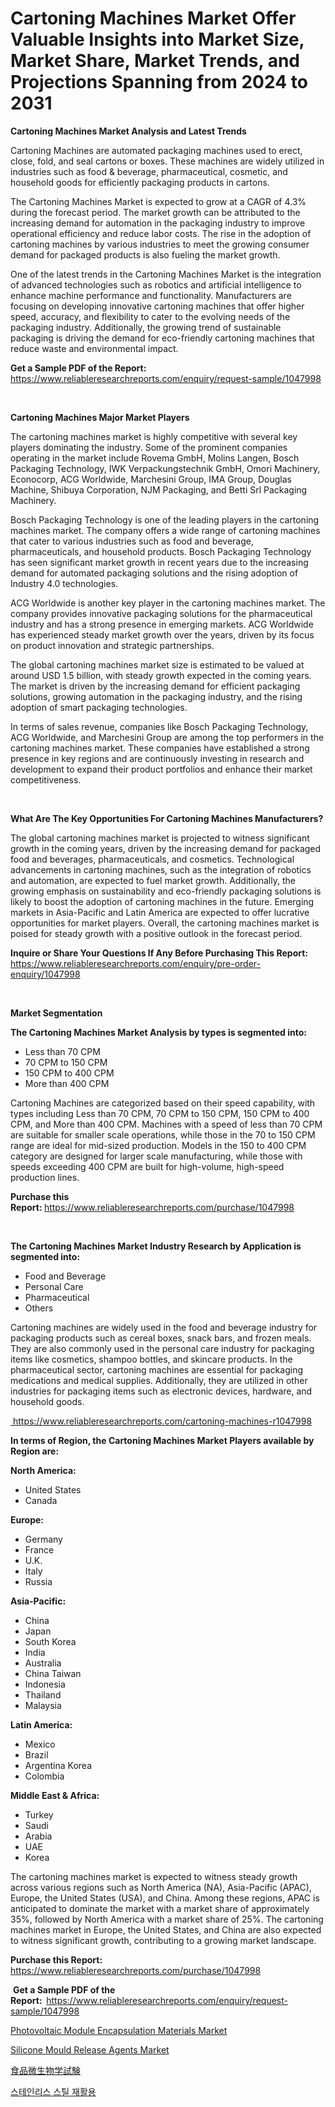 <p><h1>Cartoning Machines Market Offer Valuable Insights into Market Size, Market Share, Market Trends, and Projections Spanning from 2024 to 2031</h1></p><p><strong>Cartoning Machines Market Analysis and Latest Trends</strong></p>
<p><p>Cartoning Machines are automated packaging machines used to erect, close, fold, and seal cartons or boxes. These machines are widely utilized in industries such as food & beverage, pharmaceutical, cosmetic, and household goods for efficiently packaging products in cartons.</p><p>The Cartoning Machines Market is expected to grow at a CAGR of 4.3% during the forecast period. The market growth can be attributed to the increasing demand for automation in the packaging industry to improve operational efficiency and reduce labor costs. The rise in the adoption of cartoning machines by various industries to meet the growing consumer demand for packaged products is also fueling the market growth.</p><p>One of the latest trends in the Cartoning Machines Market is the integration of advanced technologies such as robotics and artificial intelligence to enhance machine performance and functionality. Manufacturers are focusing on developing innovative cartoning machines that offer higher speed, accuracy, and flexibility to cater to the evolving needs of the packaging industry. Additionally, the growing trend of sustainable packaging is driving the demand for eco-friendly cartoning machines that reduce waste and environmental impact.</p></p>
<p><strong>Get a Sample PDF of the Report:&nbsp;</strong> <a href="https://www.reliableresearchreports.com/enquiry/request-sample/1047998">https://www.reliableresearchreports.com/enquiry/request-sample/1047998</a></p>
<p>&nbsp;</p>
<p><strong>Cartoning Machines Major Market Players</strong></p>
<p><p>The cartoning machines market is highly competitive with several key players dominating the industry. Some of the prominent companies operating in the market include Rovema GmbH, Molins Langen, Bosch Packaging Technology, IWK Verpackungstechnik GmbH, Omori Machinery, Econocorp, ACG Worldwide, Marchesini Group, IMA Group, Douglas Machine, Shibuya Corporation, NJM Packaging, and Betti Srl Packaging Machinery.</p><p>Bosch Packaging Technology is one of the leading players in the cartoning machines market. The company offers a wide range of cartoning machines that cater to various industries such as food and beverage, pharmaceuticals, and household products. Bosch Packaging Technology has seen significant market growth in recent years due to the increasing demand for automated packaging solutions and the rising adoption of Industry 4.0 technologies.</p><p>ACG Worldwide is another key player in the cartoning machines market. The company provides innovative packaging solutions for the pharmaceutical industry and has a strong presence in emerging markets. ACG Worldwide has experienced steady market growth over the years, driven by its focus on product innovation and strategic partnerships.</p><p>The global cartoning machines market size is estimated to be valued at around USD 1.5 billion, with steady growth expected in the coming years. The market is driven by the increasing demand for efficient packaging solutions, growing automation in the packaging industry, and the rising adoption of smart packaging technologies.</p><p>In terms of sales revenue, companies like Bosch Packaging Technology, ACG Worldwide, and Marchesini Group are among the top performers in the cartoning machines market. These companies have established a strong presence in key regions and are continuously investing in research and development to expand their product portfolios and enhance their market competitiveness.</p></p>
<p>&nbsp;</p>
<p><strong>What Are The Key Opportunities For Cartoning Machines Manufacturers?</strong></p>
<p><p>The global cartoning machines market is projected to witness significant growth in the coming years, driven by the increasing demand for packaged food and beverages, pharmaceuticals, and cosmetics. Technological advancements in cartoning machines, such as the integration of robotics and automation, are expected to fuel market growth. Additionally, the growing emphasis on sustainability and eco-friendly packaging solutions is likely to boost the adoption of cartoning machines in the future. Emerging markets in Asia-Pacific and Latin America are expected to offer lucrative opportunities for market players. Overall, the cartoning machines market is poised for steady growth with a positive outlook in the forecast period.</p></p>
<p><strong>Inquire or Share Your Questions If Any Before Purchasing This Report:</strong> <a href="https://www.reliableresearchreports.com/enquiry/pre-order-enquiry/1047998">https://www.reliableresearchreports.com/enquiry/pre-order-enquiry/1047998</a></p>
<p>&nbsp;</p>
<p><strong>Market Segmentation</strong></p>
<p><strong>The Cartoning Machines Market Analysis by types is segmented into:</strong></p>
<p><ul><li>Less than 70 CPM</li><li>70 CPM to 150 CPM</li><li>150 CPM to 400 CPM</li><li>More than 400 CPM</li></ul></p>
<p><p>Cartoning Machines are categorized based on their speed capability, with types including Less than 70 CPM, 70 CPM to 150 CPM, 150 CPM to 400 CPM, and More than 400 CPM. Machines with a speed of less than 70 CPM are suitable for smaller scale operations, while those in the 70 to 150 CPM range are ideal for mid-sized production. Models in the 150 to 400 CPM category are designed for larger scale manufacturing, while those with speeds exceeding 400 CPM are built for high-volume, high-speed production lines.</p></p>
<p><strong>Purchase this Report:&nbsp;</strong><a href="https://www.reliableresearchreports.com/purchase/1047998">https://www.reliableresearchreports.com/purchase/1047998</a></p>
<p>&nbsp;</p>
<p><strong>The Cartoning Machines Market Industry Research by Application is segmented into:</strong></p>
<p><ul><li>Food and Beverage</li><li>Personal Care</li><li>Pharmaceutical</li><li>Others</li></ul></p>
<p><p>Cartoning machines are widely used in the food and beverage industry for packaging products such as cereal boxes, snack bars, and frozen meals. They are also commonly used in the personal care industry for packaging items like cosmetics, shampoo bottles, and skincare products. In the pharmaceutical sector, cartoning machines are essential for packaging medications and medical supplies. Additionally, they are utilized in other industries for packaging items such as electronic devices, hardware, and household goods.</p></p>
<p><a href="https://www.reliableresearchreports.com/cartoning-machines-r1047998">&nbsp;https://www.reliableresearchreports.com/cartoning-machines-r1047998</a></p>
<p><strong>In terms of Region, the Cartoning Machines Market Players available by Region are:</strong></p>
<p>
    <p> <strong> North America: </strong>
        <ul>
            <li>United States</li>
            <li>Canada</li>
        </ul>
        </p> 
    <p> <strong> Europe: </strong>
        <ul>
            <li>Germany</li>
            <li>France</li>
            <li>U.K.</li>
            <li>Italy</li>
            <li>Russia</li>
        </ul>
        </p> 
    <p> <strong> Asia-Pacific: </strong>
        <ul>
            <li>China</li>
            <li>Japan</li>
            <li>South Korea</li>
            <li>India</li>
            <li>Australia</li>
            <li>China Taiwan</li>
            <li>Indonesia</li>
            <li>Thailand</li>
            <li>Malaysia</li>
        </ul>
        </p> 
    <p> <strong> Latin America: </strong>
        <ul>
            <li>Mexico</li>
            <li>Brazil</li>
            <li>Argentina Korea</li>
            <li>Colombia</li>
        </ul>
        </p> 
    <p> <strong> Middle East & Africa: </strong>
        <ul>
            <li>Turkey</li>
            <li>Saudi</li>
            <li>Arabia</li>
            <li>UAE</li>
            <li>Korea</li>
        </ul>
    </p>
    </p>
<p><p>The cartoning machines market is expected to witness steady growth across various regions such as North America (NA), Asia-Pacific (APAC), Europe, the United States (USA), and China. Among these regions, APAC is anticipated to dominate the market with a market share of approximately 35%, followed by North America with a market share of 25%. The cartoning machines market in Europe, the United States, and China are also expected to witness significant growth, contributing to a growing market landscape.</p></p>
<p><strong>Purchase this Report: </strong><a href="https://www.reliableresearchreports.com/purchase/1047998">https://www.reliableresearchreports.com/purchase/1047998</a></p>
<p>&nbsp;<strong>Get a Sample PDF of the Report:&nbsp;&nbsp;</strong><a href="https://www.reliableresearchreports.com/enquiry/request-sample/1047998">https://www.reliableresearchreports.com/enquiry/request-sample/1047998</a></p>
<p><strong></strong></p>
<p><p><a href="https://www.linkedin.com/pulse/photovoltaic-module-encapsulation-materials-market-research-ej0bc?trackingId=bityIAgnSJLniJKq6R5Z2Q%3D%3D">Photovoltaic Module Encapsulation Materials Market</a></p><p><a href="https://www.linkedin.com/pulse/silicone-mould-release-agents-market-growth-trends-covid-19-impact-gd35e?trackingId=XvnGKkNhMkLBfgfYTX7oiw%3D%3D">Silicone Mould Release Agents Market</a></p><p><a href="https://github.com/JacksonWiza1924/Market-Research-Report-List-1/blob/main/385212727047.md">食品微生物学試験</a></p><p><a href="https://github.com/RichardLueilwitz787/Market-Research-Report-List-1/blob/main/268413824967.md">스테인리스 스틸 재활용</a></p></p>